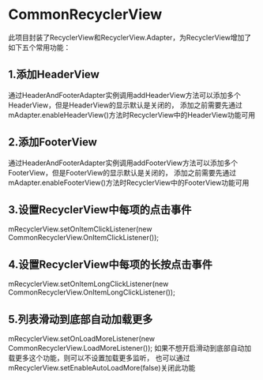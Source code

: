 # CommonRecyclerView

此项目封装了RecyclerView和RecyclerView.Adapter，为RecyclerView增加了如下五个常用功能：

## 1.添加HeaderView
通过HeaderAndFooterAdapter实例调用addHeaderView方法可以添加多个HeaderView，但是HeaderView的显示默认是关闭的，
添加之前需要先通过mAdapter.enableHeaderView()方法时RecyclerView中的HeaderView功能可用

## 2.添加FooterView
通过HeaderAndFooterAdapter实例调用addFooterView方法可以添加多个FooterView，但是FooterView的显示默认是关闭的，
添加之前需要先通过mAdapter.enableFooterView()方法时RecyclerView中的FooterView功能可用

## 3.设置RecyclerView中每项的点击事件
mRecyclerView.setOnItemClickListener(new CommonRecyclerView.OnItemClickListener());

## 4.设置RecyclerView中每项的长按点击事件
mRecyclerView.setOnItemLongClickListener(new CommonRecyclerView.OnItemLongClickListener());

## 5.列表滑动到底部自动加载更多
mRecyclerView.setOnLoadMoreListener(new CommonRecyclerView.LoadMoreListener());
如果不想开启滑动到底部自动加载更多这个功能，则可以不设置加载更多监听，
也可以通过mRecyclerView.setEnableAutoLoadMore(false)关闭此功能


